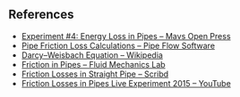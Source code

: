 <h2>References</h2>
<ul>
  <li><a href="https://uta.pressbooks.pub/appliedfluidmechanics/chapter/experiment-4/" target="_blank">Experiment #4: Energy Loss in Pipes – Mavs Open Press</a></li>
  <li><a href="https://www.pipeflow.com/pipe-pressure-drop-calculations/pipe-friction-loss" target="_blank">Pipe Friction Loss Calculations – Pipe Flow Software</a></li>
  <li><a href="https://en.wikipedia.org/wiki/Darcy%E2%80%93Weisbach_equation" target="_blank">Darcy–Weisbach Equation – Wikipedia</a></li>
  <li><a href="https://fm-nitk.vlabs.ac.in/exp/friction-in-pipes/theory.html" target="_blank">Friction in Pipes – Fluid Mechanics Lab</a></li>
  <li><a href="https://www.scribd.com/doc/28291841/FRICTION-LOSSES-IN-STRAIGHT-PIPE" target="_blank">Friction Losses in Straight Pipe – Scribd</a></li>
  <li><a href="https://www.youtube.com/watch?v=w7n0srAzm8g" target="_blank">Friction Losses in Pipes Live Experiment 2015 – YouTube</a></li>
</ul>
